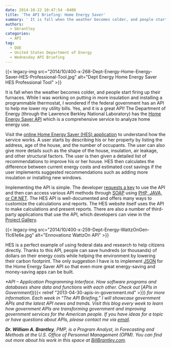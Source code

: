 ```yaml
---
date: 2014-10-22 10:47:54 -0400
title: 'The API Briefing: Home Energy Saver'
summary: ' It is fall when the weather becomes colder, and people start firing up their furnaces. While I was working on putting in more insulation and installing a programmable thermostat, I wondered if the federal government has an API to help me lower my'
authors:
  - bbrantley
categories:
  - API
tag:
  - DOE
  - United States Department of Energy
  - Wednesday API Briefing
---
```


{{< legacy-img src="2014/10/400-x-268-Dept-Energy-Home-Energy-Saver-HES-Professional-Tool.jpg" alt="Dept Energy Home Energy Saver HES Professional Tool" >}}

It is fall when the weather becomes colder, and people start firing up their furnaces. While I was working on putting in more insulation and installing a programmable thermostat, I wondered if the federal government has an API to help me lower my utility bills. Yes, and it is a great API! The Department of Energy (through the Lawrence Berkley National Laboratory) has the [Home Energy Saver API](https://developers.buildingsapi.lbl.gov/hes) which is a comprehensive service to analyze home energy use.

Visit the [online Home Energy Saver (HES) application](http://hes.lbl.gov/consumer/) to understand how the service works. A user starts by describing his or her property by listing the address, age of the house, and the number of occupants. The user can also give more details such as the shape of the house, insulation, air leakage, and other structural factors. The user is then given a detailed list of recommendations to improve his or her house. HES then calculates the difference between current energy costs and estimated cost savings if the user implements suggested recommendations such as adding more insulation or installing new windows.

Implementing the API is simple. The developer [requests a key](https://developers.buildingsapi.lbl.gov/hes/documentation/api-definitions) to use the API and then can access various API methods through [SOAP](http://en.wikipedia.org/wiki/SOAP) using [PHP, JAVA, or C#.NET](https://developers.buildingsapi.lbl.gov/hes/documentation/sample-client-code). The HES API is well-documented and offers many ways to customize the calculations and reports. The HES website itself uses the API to make calculations and present reports. There are also a number of third-party applications that use the API, which developers can view in the [Project Gallery](https://developers.buildingsapi.lbl.gov/hes/project-gallery).

{{< legacy-img src="2014/10/400-x-259-Dept-Energy-WattzOnGen-11c61e6e.jpg" alt="Ennovationz WattzOn API" >}}

HES is a perfect example of using federal data and research to help citizens directly. Thanks to this API, people can save hundreds (or thousands) of dollars on their energy costs while helping the environment by lowering their carbon footprint. The only suggestion I have is to implement [JSON](http://en.wikipedia.org/wiki/JSON) for the Home Energy Saver API so that even more great energy-saving and money-saving apps can be built.

_*API – Application Programming Interface. How software programs and databases share data and functions with each other. Check out_ [_APIs in Government_]({{< relref "2013-04-30-apis-in-government.md" >}}) _for more information._
_Each week in “The API Briefing,” I will showcase government APIs and the latest API news and trends. Visit this blog every week to learn how government APIs are transforming government and improving government services for the American people. If you have ideas for a topic or have questions about APIs, please contact me via_ [_email_](mailto:William.Brantley@opm.gov)_._

**_Dr. William A. Brantley_**_, PMP, is a Program Analyst, in Forecasting and Methods at the U.S. Office of Personnel Management (OPM). You can find out more about his work in this space at_ [_BillBrantley.com_](http://billbrantley.com/)_._
